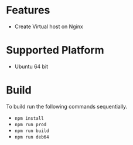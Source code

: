# Features
- Create Virtual host on Nginx

# Supported Platform
- Ubuntu 64 bit

# Build
To build run the following commands sequentially.
- `npm install`
- `npm run prod`
- `npm run build`
- `npm run deb64`
